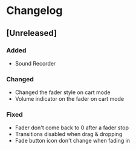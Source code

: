 # Changelog

## [Unreleased]

### Added

- Sound Recorder

### Changed

- Changed the fader style on cart mode
- Volume indicator on the fader on cart mode

### Fixed

- Fader don't come back to 0 after a fader stop
- Transitions disabled when drag & dropping
- Fade button icon don't change when fading in
